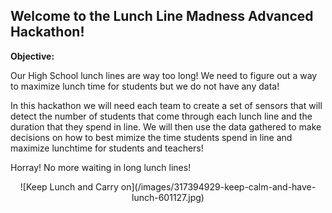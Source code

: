 
## Welcome to the Lunch Line Madness Advanced Hackathon!

**Objective:** 

Our High School lunch lines are way too long! We need to figure out a way to maximize lunch time for students but we do not have any data! 

In this hackathon we will need each team to create a set of sensors that will detect the number of students that come through each lunch line and the duration that they spend in line.  We will then use the data gathered to make decisions on how to best mimize the time students spend in line and maximize lunchtime for students and teachers!  

Horray! No more waiting in long lunch lines!


<p align="center">![Keep Lunch and Carry on](/images/317394929-keep-calm-and-have-lunch-601127.jpg)</p>


